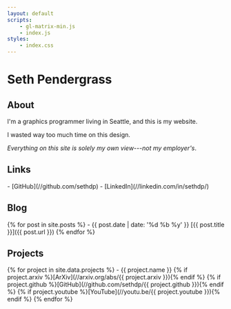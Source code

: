 ```yaml
---
layout: default
scripts:
    - gl-matrix-min.js
    - index.js
styles:
    - index.css
---
```

# Seth Pendergrass

## About
<section>
I'm a graphics programmer living in Seattle, and this is my website.

I wasted way too much time on this design.

_Everything on this site is solely my own view---not my employer's_.
</section>

## Links
<section>
- [GitHub](//github.com/sethdp)
- [LinkedIn](//linkedin.com/in/sethdp/)
</section>

## Blog
<section>
{% for post in site.posts %}
- {{ post.date | date: '%d %b %y' }} [{{ post.title }}]({{ post.url }})
{% endfor %}
</section>

## Projects
<section>
{% for project in site.data.projects %}
- {{ project.name }}  
  {% if project.arxiv %}[ArXiv](//arxiv.org/abs/{{ project.arxiv }}){% endif %} {% if project.github %}[GitHub](//github.com/sethdp/{{ project.github }}){% endif %} {% if project.youtube %}[YouTube](//youtu.be/{{ project.youtube }}){% endif %}
{% endfor %}
</section>

<canvas id="canvas"></canvas>